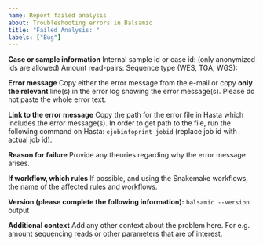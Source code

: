 ```yaml
---
name: Report failed analysis
about: Troubleshooting errors in Balsamic
title: "Failed Analysis: "
labels: ["Bug"]
---
```


**Case or sample information**
Internal sample id or case id: (only anonymized ids are allowed)
Amount read-pairs:
Sequence type (WES, TGA, WGS):

**Error message**
Copy either the error message from the e-mail or copy **only the relevant** line(s) in the error log showing the error message(s). Please do not paste the whole error text.

**Link to the error message**
Copy the path for the error file in Hasta which includes the error message(s). In order to get path to the file, run the following command on Hasta: `ejobinfoprint jobid` (replace job id with actual job id).

**Reason for failure**
Provide any theories regarding why the error message arises.

**If workflow, which rules**
If possible, and using the Snakemake workflows, the name of the affected rules and workflows.

**Version (please complete the following information):**
`balsamic --version` output

**Additional context**
Add any other context about the problem here. For e.g. amount sequencing reads or other parameters that are of interest.
